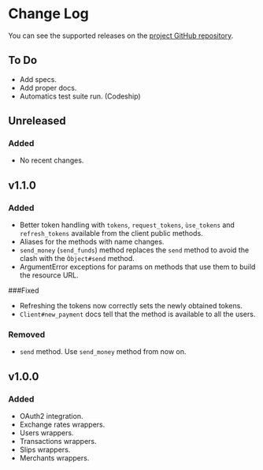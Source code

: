 
# Change Log
You can see the supported releases on the [project GitHub repository](http://https://github.com/coincovemx/ruby-api-client/releases).

## To Do
- Add specs.
- Add proper docs.
- Automatics test suite run. (Codeship)

## Unreleased
### Added
- No recent changes.

## v1.1.0
### Added
- Better token handling with `tokens`, `request_tokens`, `ùse_tokens` and `refresh_tokens` available from the client public methods.
- Aliases for the methods with name changes.
- `send_money` (`send_funds`) method replaces the `send` method to avoid the clash with the `Òbject#send` method.
- ArgumentError exceptions for params on methods that use them to build the resource URL.

###Fixed
- Refreshing the tokens now correctly sets the newly obtained tokens.
- `Client#new_payment` docs tell that the method is available to all the users.

### Removed
- `send` method. Use `send_money` method from now on.

## v1.0.0
### Added
- OAuth2 integration.
- Exchange rates wrappers.
- Users wrappers.
- Transactions wrappers.
- Slips wrappers.
- Merchants wrappers.
